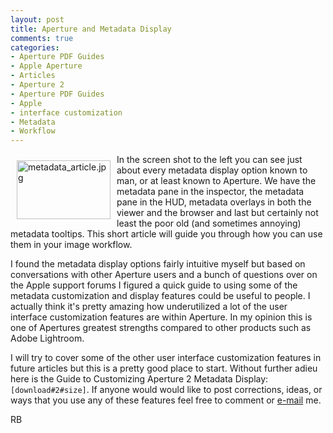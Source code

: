```yaml
---
layout: post
title: Aperture and Metadata Display
comments: true
categories:
- Aperture PDF Guides
- Apple Aperture
- Articles
- Aperture 2
- Aperture PDF Guides
- Apple
- interface customization
- Metadata
- Workflow
---
```

<a href="/wp-content/uploads/FromIweb/metadata_article.jpg"><img title="metadata_article.jpg" src="/wp-content/uploads/FromIweb/.thumbs/.metadata_article.jpg" border="0" alt="metadata_article.jpg" hspace="10" vspace="10" width="150" height="94" align="left" /></a>In the screen shot to the left you can see just about every metadata display option known to man, or at least known to Aperture. We have the metadata pane in the inspector, the metadata pane in the HUD, metadata overlays in both the viewer and the browser and last but certainly not least the poor old (and sometimes annoying) metadata tooltips. This short article will guide you through how you can use them in your image workflow.
<!--more-->
I found the metadata display options fairly intuitive myself but based on conversations with other Aperture users and a bunch of questions over on the Apple support forums I figured a quick guide to using some of the metadata customization and display features could be useful to people. I actually think it's pretty amazing how underutilized a lot of the user interface customization features are within Aperture. In my opinion this is one of Apertures greatest strengths compared to other products such as Adobe Lightroom.

I will try to cover some of the other user interface customization features in future articles but this is a pretty good place to start. Without further adieu here is the Guide to Customizing Aperture 2 Metadata Display: <code>[download#2#size]</code>. If anyone would would like to post corrections, ideas, or ways that you use any of these features feel free to comment or <a href="mailto:rwboyer@mac.com">e-mail</a> me.

RB